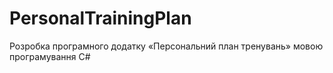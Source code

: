 # PersonalTrainingPlan
Розробка програмного додатку «Персональний план тренувань» мовою програмування С# 
